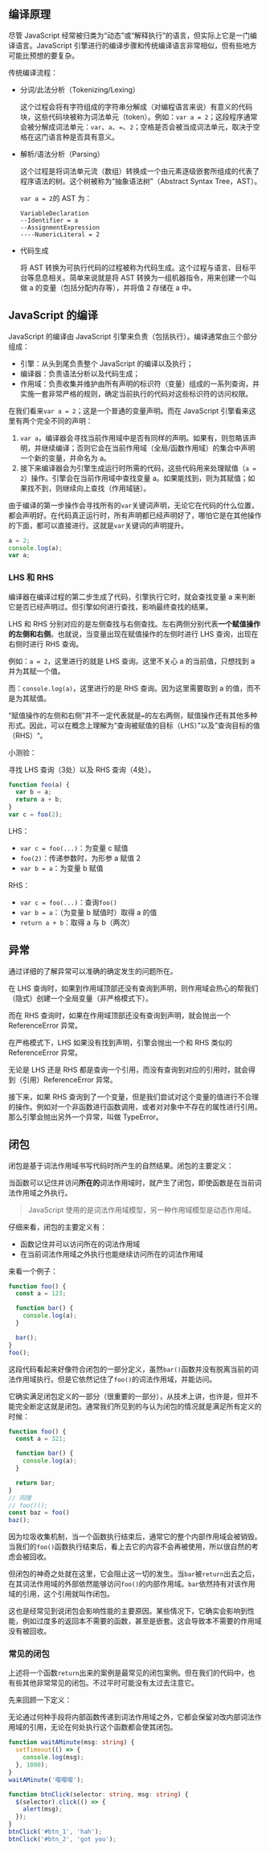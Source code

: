 ## 编译原理

尽管 JavaScript 经常被归类为“动态”或“解释执行”的语言，但实际上它是一门编译语言。JavaScript 引擎进行的编译步骤和传统编译语言非常相似，但有些地方可能比预想的要复杂。

传统编译流程：

* 分词/此法分析（Tokenizing/Lexing）

  这个过程会将有字符组成的字符串分解成（对编程语言来说）有意义的代码块，这些代码块被称为词法单元（token）。例如：`var a = 2`；这段程序通常会被分解成词法单元：`var`、`a`、`=`、`2`；空格是否会被当成词法单元，取决于空格在这门语言种是否具有意义。

* 解析/语法分析（Parsing）

  这个过程是将词法单元流（数组）转换成一个由元素逐级嵌套所组成的代表了程序语法的树。这个树被称为“抽象语法树”（Abstract Syntax Tree，AST）。

  `var a = 2`的 AST 为：

  ```
  VariableDeclaration
  --Identifier = a
  --AssignmentExpression
  ----NumericLiteral = 2
  ```

* 代码生成

  将 AST 转换为可执行代码的过程被称为代码生成。这个过程与语言、目标平台等息息相关。简单来说就是将 AST 转换为一组机器指令，用来创建一个叫做 a 的变量（包括分配内存等），并将值 2 存储在 a 中。

## JavaScript 的编译

JavaScript 的编译由 JavaScript 引擎来负责（包括执行）。编译通常由三个部分组成：

* 引擎：从头到尾负责整个 JavaScript 的编译以及执行；
* 编译器：负责语法分析以及代码生成；
* 作用域：负责收集并维护由所有声明的标识符（变量）组成的一系列查询，并实施一套非常严格的规则，确定当前执行的代码对这些标识符的访问权限。

在我们看来`var a = 2`；这是一个普通的变量声明。而在 JavaScript 引擎看来这里有两个完全不同的声明：

1. `var a`，编译器会寻找当前作用域中是否有同样的声明。如果有，则忽略该声明，并继续编译；否则它会在当前作用域（全局/函数作用域）的集合中声明一个新的变量，并命名为 a。
2. 接下来编译器会为引擎生成运行时所需的代码，这些代码用来处理赋值（`a = 2`）操作。引擎会在当前作用域中查找变量 a。如果能找到，则为其赋值；如果找不到，则继续向上查找（作用域链）。

由于编译的第一步操作会寻找所有的`var`关键词声明，无论它在代码的什么位置，都会声明好。在代码真正运行时，所有声明都已经声明好了，哪怕它是在其他操作的下面，都可以直接进行。这就是`var`关键词的声明提升。

```js
a = 2;
console.log(a);
var a;
```

### LHS 和 RHS

编译器在编译过程的第二步生成了代码，引擎执行它时，就会查找变量 a 来判断它是否已经声明过。但引擎如何进行查找，影响最终查找的结果。

LHS 和 RHS 分别对应的是左侧查找与右侧查找。左右两侧分别代表**一个赋值操作的左侧和右侧**。也就说，当变量出现在赋值操作的左侧时进行 LHS 查询，出现在右侧时进行 RHS 查询。

例如：`a = 2`，这里进行的就是 LHS 查询。这里不关心 a 的当前值，只想找到 a 并为其赋一个值。

而：`console.log(a)`，这里进行的是 RHS 查询。因为这里需要取到 a 的值，而不是为其赋值。

“赋值操作的左侧和右侧”并不一定代表就是`=`的左右两侧，赋值操作还有其他多种形式。因此，可以在概念上理解为“查询被赋值的目标（LHS）”以及”查询目标的值（RHS）“。

小测验：

寻找 LHS 查询（3处）以及 RHS 查询（4处）。

```js
function foo(a) {
  var b = a;
  return a + b;
}
var c = foo(2);
```

LHS：

* `var c = foo(...)`：为变量 c 赋值
* `foo(2)`：传递参数时，为形参 a 赋值 2
* `var b = a`：为变量 b 赋值

RHS：

* `var c = foo(...)`：查询`foo()`
* `var b = a`：（为变量 b 赋值时）取得 a 的值
* `return a + b`：取得 a 与 b（两次）

## 异常

通过详细的了解异常可以准确的确定发生的问题所在。

在 LHS 查询时，如果到作用域顶部还没有查询到声明，则作用域会热心的帮我们（隐式）创建一个全局变量（非严格模式下）。

而在 RHS 查询时，如果在作用域顶部还没有查询到声明，就会抛出一个 ReferenceError 异常。

在严格模式下，LHS 如果没有找到声明，引擎会抛出一个和 RHS 类似的 ReferenceError 异常。

无论是 LHS 还是 RHS 都是查询一个引用，而没有查询到对应的引用时，就会得到（引用）ReferenceError 异常。

接下来，如果 RHS 查询到了一个变量，但是我们尝试对这个变量的值进行不合理的操作。例如对一个非函数进行函数调用，或者对对象中不存在的属性进行引用。那么引擎会抛出另外一个异常，叫做 TypeError。

## 闭包

闭包是基于词法作用域书写代码时所产生的自然结果。闭包的主要定义：

当函数可以记住并访问**所在的**词法作用域时，就产生了闭包，即使函数是在当前词法作用域之外执行。

> JavaScript 使用的是词法作用域模型，另一种作用域模型是动态作用域。

仔细来看，闭包的主要定义有：

* 函数记住并可以访问所在的词法作用域
* 在当前词法作用域之外执行也能继续访问所在的词法作用域

来看一个例子：

```ts
function foo() {
  const a = 123;

  function bar() {
    console.log(a);
  }

  bar();
}
foo();
```

这段代码看起来好像符合闭包的一部分定义，虽然`bar()`函数并没有脱离当前的词法作用域执行。但是它依然记住了`foo()`的词法作用域，并能访问。

它确实满足闭包定义的一部分（很重要的一部分），从技术上讲，也许是，但并不能完全断定这就是闭包。通常我们所见到的与认为闭包的情况就是满足所有定义的时候：

```ts
function foo() {
  const a = 321;

  function bar() {
    console.log(a);
  }

  return bar;
}
// 同理
// foo()();
const baz = foo()
baz();
```

因为垃圾收集机制，当一个函数执行结束后，通常它的整个内部作用域会被销毁。当我们的`foo()`函数执行结束后，看上去它的内容不会再被使用，所以很自然的考虑会被回收。

但闭包的神奇之处就在这里，它会阻止这一切的发生。当`bar`被`return`出去之后，在其词法作用域的外部依然能够访问`foo()`的内部作用域。`bar`依然持有对该作用域的引用，这个引用就叫作闭包。

这也是经常见到说闭包会影响性能的主要原因。某些情况下，它确实会影响到性能，例如过度多的返回本不需要的函数，甚至是嵌套。这会导致本不需要的作用域没有被回收。

### 常见的闭包

上述将一个函数`return`出来的案例是最常见的闭包案例。但在我们的代码中，也有些其他非常常见的闭包。不过平时可能没有太过去注意它。

先来回顾一下定义：

无论通过何种手段将内部函数传递到词法作用域之外，它都会保留对改内部词法作用域的引用，无论在何处执行这个函数都会使其闭包。

```ts
function waitAMinute(msg: string) {
  setTimeout(() => {
    console.log(msg);
  }, 1000);
}
waitAMinute('嘤嘤嘤');
```

```ts
function btnClick(selector: string, msg: string) {
  $(selector).click(() => {
    alert(msg);
  });
}
btnClick('#btn_1', 'hah');
btnClick('#btn_2', 'got you');
```

